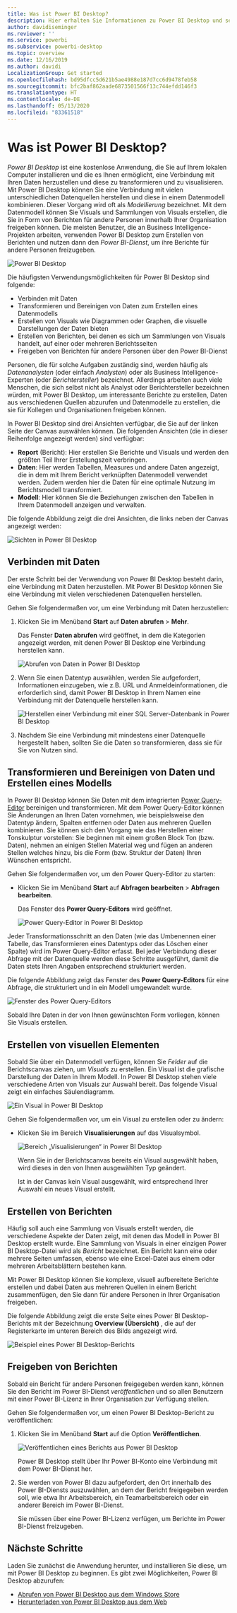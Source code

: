 ```yaml
---
title: Was ist Power BI Desktop?
description: Hier erhalten Sie Informationen zu Power BI Desktop und seiner Verwendung.
author: davidiseminger
ms.reviewer: ''
ms.service: powerbi
ms.subservice: powerbi-desktop
ms.topic: overview
ms.date: 12/16/2019
ms.author: davidi
LocalizationGroup: Get started
ms.openlocfilehash: bd95dfcc5d621b5ae4988e187d7cc6d9478feb58
ms.sourcegitcommit: bfc2baf862aade6873501566f13c744efdd146f3
ms.translationtype: HT
ms.contentlocale: de-DE
ms.lasthandoff: 05/13/2020
ms.locfileid: "83361518"
---
```

# <a name="what-is-power-bi-desktop"></a>Was ist Power BI Desktop?

*Power BI Desktop* ist eine kostenlose Anwendung, die Sie auf Ihrem lokalen Computer installieren und die es Ihnen ermöglicht, eine Verbindung mit Ihren Daten herzustellen und diese zu transformieren und zu visualisieren. Mit Power BI Desktop können Sie eine Verbindung mit vielen unterschiedlichen Datenquellen herstellen und diese in einem Datenmodell kombinieren. Dieser Vorgang wird oft als *Modellierung* bezeichnet. Mit dem Datenmodell können Sie Visuals und Sammlungen von Visuals erstellen, die Sie in Form von Berichten für andere Personen innerhalb Ihrer Organisation freigeben können. Die meisten Benutzer, die an Business Intelligence-Projekten arbeiten, verwenden Power BI Desktop zum Erstellen von Berichten und nutzen dann den *Power BI-Dienst*, um ihre Berichte für andere Personen freizugeben.

![Power BI Desktop](media/desktop-what-is-desktop/what-is-desktop_01.png)

Die häufigsten Verwendungsmöglichkeiten für Power BI Desktop sind folgende:

* Verbinden mit Daten
* Transformieren und Bereinigen von Daten zum Erstellen eines Datenmodells
* Erstellen von Visuals wie Diagrammen oder Graphen, die visuelle Darstellungen der Daten bieten
* Erstellen von Berichten, bei denen es sich um Sammlungen von Visuals handelt, auf einer oder mehreren Berichtsseiten
* Freigeben von Berichten für andere Personen über den Power BI-Dienst

Personen, die für solche Aufgaben zuständig sind, werden häufig als *Datenanalysten* (oder einfach *Analysten*) oder als Business Intelligence-Experten (oder *Berichtersteller*) bezeichnet. Allerdings arbeiten auch viele Menschen, die sich selbst nicht als Analyst oder Berichtersteller bezeichnen würden, mit Power BI Desktop, um interessante Berichte zu erstellen, Daten aus verschiedenen Quellen abzurufen und Datenmodelle zu erstellen, die sie für Kollegen und Organisationen freigeben können.

In Power BI Desktop sind drei Ansichten verfügbar, die Sie auf der linken Seite der Canvas auswählen können. Die folgenden Ansichten (die in dieser Reihenfolge angezeigt werden) sind verfügbar:
* **Report** (Bericht): Hier erstellen Sie Berichte und Visuals und werden den größten Teil Ihrer Erstellungszeit verbringen.
* **Daten**: Hier werden Tabellen, Measures und andere Daten angezeigt, die in dem mit Ihrem Bericht verknüpften Datenmodell verwendet werden. Zudem werden hier die Daten für eine optimale Nutzung im Berichtsmodell transformiert.
* **Modell**: Hier können Sie die Beziehungen zwischen den Tabellen in Ihrem Datenmodell anzeigen und verwalten.

Die folgende Abbildung zeigt die drei Ansichten, die links neben der Canvas angezeigt werden:

![Sichten in Power BI Desktop](media/desktop-what-is-desktop/what-is-desktop-07.png)
 

## <a name="connect-to-data"></a>Verbinden mit Daten
Der erste Schritt bei der Verwendung von Power BI Desktop besteht darin, eine Verbindung mit Daten herzustellen. Mit Power BI Desktop können Sie eine Verbindung mit vielen verschiedenen Datenquellen herstellen. 

Gehen Sie folgendermaßen vor, um eine Verbindung mit Daten herzustellen:

1. Klicken Sie im Menüband **Start** auf **Daten abrufen** > **Mehr**. 

   Das Fenster **Daten abrufen** wird geöffnet, in dem die Kategorien angezeigt werden, mit denen Power BI Desktop eine Verbindung herstellen kann.

   ![Abrufen von Daten in Power BI Desktop](media/desktop-what-is-desktop/what-is-desktop_02.png)

2. Wenn Sie einen Datentyp auswählen, werden Sie aufgefordert, Informationen einzugeben, wie z.B. URL und Anmeldeinformationen, die erforderlich sind, damit Power BI Desktop in Ihrem Namen eine Verbindung mit der Datenquelle herstellen kann.

   ![Herstellen einer Verbindung mit einer SQL Server-Datenbank in Power BI Desktop](media/desktop-what-is-desktop/what-is-desktop_03.png)

3. Nachdem Sie eine Verbindung mit mindestens einer Datenquelle hergestellt haben, sollten Sie die Daten so transformieren, dass sie für Sie von Nutzen sind.

## <a name="transform-and-clean-data-create-a-model"></a>Transformieren und Bereinigen von Daten und Erstellen eines Modells

In Power BI Desktop können Sie Daten mit dem integrierten [Power Query-Editor](https://docs.microsoft.com/power-bi/desktop-query-overview) bereinigen und transformieren. Mit dem Power Query-Editor können Sie Änderungen an Ihren Daten vornehmen, wie beispielsweise den Datentyp ändern, Spalten entfernen oder Daten aus mehreren Quellen kombinieren. Sie können sich den Vorgang wie das Herstellen einer Tonskulptur vorstellen: Sie beginnen mit einem großen Block Ton (bzw. Daten), nehmen an einigen Stellen Material weg und fügen an anderen Stellen welches hinzu, bis die Form (bzw. Struktur der Daten) Ihren Wünschen entspricht. 

Gehen Sie folgendermaßen vor, um den Power Query-Editor zu starten:

- Klicken Sie im Menüband **Start** auf **Abfragen bearbeiten** > **Abfragen bearbeiten**.

   Das Fenster des **Power Query-Editors** wird geöffnet.

   ![Power Query-Editor in Power BI Desktop](media/desktop-getting-started/designer_gsg_editquery.png)

Jeder Transformationsschritt an den Daten (wie das Umbenennen einer Tabelle, das Transformieren eines Datentyps oder das Löschen einer Spalte) wird im Power Query-Editor erfasst. Bei jeder Verbindung dieser Abfrage mit der Datenquelle werden diese Schritte ausgeführt, damit die Daten stets Ihren Angaben entsprechend strukturiert werden.

Die folgende Abbildung zeigt das Fenster des **Power Query-Editors** für eine Abfrage, die strukturiert und in ein Modell umgewandelt wurde.

 ![Fenster des Power Query-Editors](media/desktop-getting-started/shapecombine_querysettingsfinished.png)

Sobald Ihre Daten in der von Ihnen gewünschten Form vorliegen, können Sie Visuals erstellen. 

## <a name="create-visuals"></a>Erstellen von visuellen Elementen 

Sobald Sie über ein Datenmodell verfügen, können Sie *Felder* auf die Berichtscanvas ziehen, um *Visuals* zu erstellen. Ein Visual ist die grafische Darstellung der Daten in Ihrem Modell. In Power BI Desktop stehen viele verschiedene Arten von Visuals zur Auswahl bereit. Das folgende Visual zeigt ein einfaches Säulendiagramm. 

![Ein Visual in Power BI Desktop](media/desktop-what-is-desktop/what-is-desktop_04.png)

Gehen Sie folgendermaßen vor, um ein Visual zu erstellen oder zu ändern: 

- Klicken Sie im Bereich **Visualisierungen** auf das Visualsymbol. 

   ![Bereich „Visualisierungen“ in Power BI Desktop](media/desktop-what-is-desktop/what-is-desktop_05.png)

   Wenn Sie in der Berichtscanvas bereits ein Visual ausgewählt haben, wird dieses in den von Ihnen ausgewählten Typ geändert. 

   Ist in der Canvas kein Visual ausgewählt, wird entsprechend Ihrer Auswahl ein neues Visual erstellt.


## <a name="create-reports"></a>Erstellen von Berichten

Häufig soll auch eine Sammlung von Visuals erstellt werden, die verschiedene Aspekte der Daten zeigt, mit denen das Modell in Power BI Desktop erstellt wurde. Eine Sammlung von Visuals in einer einzigen Power BI Desktop-Datei wird als *Bericht* bezeichnet. Ein Bericht kann eine oder mehrere Seiten umfassen, ebenso wie eine Excel-Datei aus einem oder mehreren Arbeitsblättern bestehen kann. 

Mit Power BI Desktop können Sie komplexe, visuell aufbereitete Berichte erstellen und dabei Daten aus mehreren Quellen in einem Bericht zusammenfügen, den Sie dann für andere Personen in Ihrer Organisation freigeben.

Die folgende Abbildung zeigt die erste Seite eines Power BI Desktop-Berichts mit der Bezeichnung **Overview (Übersicht)** , die auf der Registerkarte im unteren Bereich des Bilds angezeigt wird. 

![Beispiel eines Power BI Desktop-Berichts](media/desktop-what-is-desktop/what-is-desktop_01.png)

## <a name="share-reports"></a>Freigeben von Berichten

Sobald ein Bericht für andere Personen freigegeben werden kann, können Sie den Bericht im Power BI-Dienst *veröffentlichen* und so allen Benutzern mit einer Power BI-Lizenz in Ihrer Organisation zur Verfügung stellen. 

Gehen Sie folgendermaßen vor, um einen Power BI Desktop-Bericht zu veröffentlichen: 

1. Klicken Sie im Menüband **Start** auf die Option **Veröffentlichen**.

   ![Veröffentlichen eines Berichts aus Power BI Desktop](media/desktop-what-is-desktop/what-is-desktop_06.png)

   Power BI Desktop stellt über Ihr Power BI-Konto eine Verbindung mit dem Power BI-Dienst her. 

2. Sie werden von Power BI dazu aufgefordert, den Ort innerhalb des Power BI-Diensts auszuwählen, an dem der Bericht freigegeben werden soll, wie etwa Ihr Arbeitsbereich, ein Teamarbeitsbereich oder ein anderer Bereich im Power BI-Dienst. 

   Sie müssen über eine Power BI-Lizenz verfügen, um Berichte im Power BI-Dienst freizugeben.


## <a name="next-steps"></a>Nächste Schritte

Laden Sie zunächst die Anwendung herunter, und installieren Sie diese, um mit Power BI Desktop zu beginnen. Es gibt zwei Möglichkeiten, Power BI Desktop abzurufen:

* [Abrufen von Power BI Desktop aus dem Windows Store](https://aka.ms/pbidesktopstore)
* [Herunterladen von Power BI Desktop aus dem Web](https://docs.microsoft.com/power-bi/desktop-get-the-desktop#download-power-bi-desktop-directly)

